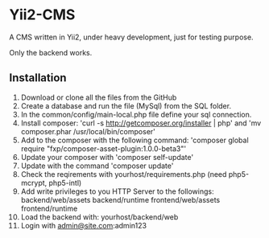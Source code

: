 Yii2-CMS
========

A CMS written in Yii2, under heavy development, just for testing purpose. 

Only the backend works. 

Installation
------------

1. Download or clone all the files from the GitHub
2. Create a database and run the file (MySql) from the SQL folder. 
3. In the common/config/main-local.php file define your sql connection.
4. Install composer: 'curl -s http://getcomposer.org/installer | php' and 'mv composer.phar /usr/local/bin/composer'
5. Add to the composer with the following command: 'composer global require "fxp/composer-asset-plugin:1.0.0-beta3"'
6. Update your composer with 'composer self-update' 
7. Update with the command 'composer update'
8. Check the reqirements with yourhost/requirements.php (need php5-mcrypt, php5-intl)
9. Add write privileges to you HTTP Server to the followings: backend/web/assets backend/runtime frontend/web/assets frontend/runtime
10. Load the backend with: yourhost/backend/web
11. Login with admin@site.com:admin123
